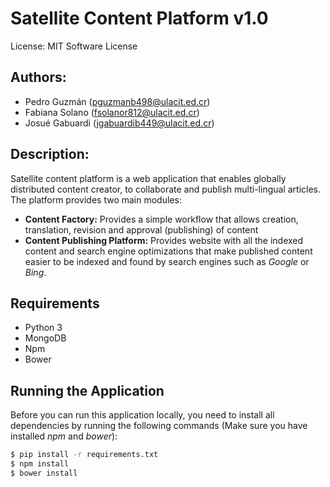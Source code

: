 # Satellite Content Platform v1.0

License: MIT Software License

## Authors: 
+ Pedro Guzmán (pguzmanb498@ulacit.ed.cr)
+ Fabiana Solano (fsolanor812@ulacit.ed.cr)
+ Josué Gabuardi (jgabuardib449@ulacit.ed.cr)

## Description:
Satellite content platform is a web application that enables globally distributed 
content creator, to collaborate and publish multi-lingual articles. The platform 
provides two main modules:
+ **Content Factory:** Provides a simple workflow that allows creation, translation, 
revision and approval (publishing) of content
+ **Content Publishing Platform:** Provides website with all the indexed content and 
search engine optimizations that make published content easier to be indexed and found
by search engines such as *Google* or *Bing*. 

## Requirements

* Python 3
* MongoDB
* Npm
* Bower

## Running the Application

Before you can run this application locally, you need to install
all dependencies by running the following commands (Make sure you
have installed *npm* and *bower*):

```Bash
$ pip install -r requirements.txt
$ npm install
$ bower install
```


